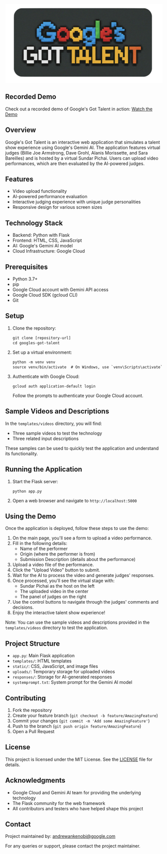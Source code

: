 ![Google's Got Talent Logo](https://github.com/andrewankenobi/ggt/blob/main/static/images/GGTlogo.png)

## Recorded Demo

Check out a recorded demo of Google's Got Talent in action: [Watch the Demo](https://youtu.be/ncVm0vDYHx0)

## Overview

Google's Got Talent is an interactive web application that simulates a talent show experience using Google's Gemini AI. The application features virtual judges (Billie Joe Armstrong, Dave Grohl, Alanis Morissette, and Sara Bareilles) and is hosted by a virtual Sundar Pichai. Users can upload video performances, which are then evaluated by the AI-powered judges.

## Features

- Video upload functionality
- AI-powered performance evaluation
- Interactive judging experience with unique judge personalities
- Responsive design for various screen sizes

## Technology Stack

- Backend: Python with Flask
- Frontend: HTML, CSS, JavaScript
- AI: Google's Gemini AI model
- Cloud Infrastructure: Google Cloud

## Prerequisites

- Python 3.7+
- pip
- Google Cloud account with Gemini API access
- Google Cloud SDK (gcloud CLI)
- Git

## Setup

1. Clone the repository:
   ```
   git clone [repository-url]
   cd googles-got-talent
   ```

2. Set up a virtual environment:
   ```
   python -m venv venv
   source venv/bin/activate  # On Windows, use `venv\Scripts\activate`
   ```

3. Authenticate with Google Cloud:
   ```
   gcloud auth application-default login
   ```
   Follow the prompts to authenticate your Google Cloud account.

## Sample Videos and Descriptions

In the `templates/videos` directory, you will find:
- Three sample videos to test the technology
- Three related input descriptions

These samples can be used to quickly test the application and understand its functionality.

## Running the Application

1. Start the Flask server:
   ```
   python app.py
   ```

2. Open a web browser and navigate to `http://localhost:5000`

## Using the Demo

Once the application is deployed, follow these steps to use the demo:

1. On the main page, you'll see a form to upload a video performance.
2. Fill in the following details:
   - Name of the performer
   - Origin (where the performer is from)
   - Submission Description (details about the performance)
3. Upload a video file of the performance.
4. Click the "Upload Video" button to submit.
5. Wait for the AI to process the video and generate judges' responses.
6. Once processed, you'll see the virtual stage with:
   - Sundar Pichai as the host on the left
   - The uploaded video in the center
   - The panel of judges on the right
7. Use the control buttons to navigate through the judges' comments and decisions.
8. Enjoy the interactive talent show experience!

Note: You can use the sample videos and descriptions provided in the `templates/videos` directory to test the application.

## Project Structure

- `app.py`: Main Flask application
- `templates/`: HTML templates
- `static/`: CSS, JavaScript, and image files
- `uploads/`: Temporary storage for uploaded videos
- `responses/`: Storage for AI-generated responses
- `systemprompt.txt`: System prompt for the Gemini AI model

## Contributing

1. Fork the repository
2. Create your feature branch (`git checkout -b feature/AmazingFeature`)
3. Commit your changes (`git commit -m 'Add some AmazingFeature'`)
4. Push to the branch (`git push origin feature/AmazingFeature`)
5. Open a Pull Request

## License

This project is licensed under the MIT License. See the [LICENSE](LICENSE) file for details.

## Acknowledgments

- Google Cloud and Gemini AI team for providing the underlying technology
- The Flask community for the web framework
- All contributors and testers who have helped shape this project

## Contact

Project maintained by: andrewankenobi@google.com

For any queries or support, please contact the project maintainer.
